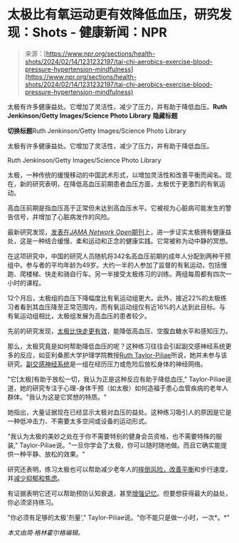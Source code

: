 <!--yml

类别：未分类

日期：2024-05-27 14:51:11

-->

# 太极比有氧运动更有效降低血压，研究发现：Shots - 健康新闻：NPR

> 来源：[https://www.npr.org/sections/health-shots/2024/02/14/1231232197/tai-chi-aerobics-exercise-blood-pressure-hypertension-mindfulness](https://www.npr.org/sections/health-shots/2024/02/14/1231232197/tai-chi-aerobics-exercise-blood-pressure-hypertension-mindfulness)

太极有许多健康益处。它增加了灵活性，减少了压力，并有助于降低血压。**Ruth Jenkinson/Getty Images/Science Photo Library** ****隐藏标题****

****切换标题****Ruth Jenkinson/Getty Images/Science Photo Library

太极有许多健康益处。它增加了灵活性，减少了压力，并有助于降低血压。

Ruth Jenkinson/Getty Images/Science Photo Library

太极，一种传统的缓慢移动的中国武术形式，以增加灵活性和改善平衡而闻名。现在，新的研究表明，在降低高血压前期患者血压方面，太极优于更激烈的有氧运动。

高血压前期是指血压高于正常但未达到高血压水平。它被视为心脏病可能发生的警告信号，并增加了心脏病发作的风险。

最新研究发现，[发表在*JAMA Network Open*期刊](https://jamanetwork.com/journals/jamanetworkopen/fullarticle/2814872)上，进一步证实太极拥有健康益处，这是一种结合缓慢、柔和运动和正念的健康实践。它常被称为动中静的冥想。

在这项研究中，中国的研究人员随机将342名高血压前期的成年人分配到两种干预组中。参与者的平均年龄为49岁。大约一半的人参加了监督的有氧运动，包括慢跑、爬楼梯、快走和骑自行车。另一半接受太极练习的训练。两组每周都有四次一小时的课程。

12个月后，太极组的血压下降幅度比有氧运动组更大。此外，接近22%的太极练习者看到其血压降至正常范围内，而有氧运动组仅有近16%的人达到此目标。与有氧运动组相比，太极组发展为高血压的患者较少。

先前的研究发现，[太极比快走更有效](https://pubmed.ncbi.nlm.nih.gov/30195124/)，能降低高血压、空腹血糖水平和感知压力。

那么，太极究竟是如何帮助降低血压的呢？这种练习往往会引起副交感神经系统更多的反应，如亚利桑那大学护理学院教授[Ruth Taylor-Piliae](https://www.nursing.arizona.edu/rpiliae)所说，她并未参与该研究。[副交感神经系统](https://my.clevelandclinic.org/health/body/23266-parasympathetic-nervous-system-psns)是一组在经历压力或危险后放松身体的神经网络。

"它[太极]有助于放松一切，我认为正是这种反应有助于降低血压," Taylor-Piliae说道，她的研究专注于心理-身体干预（如太极）如何造福于患心血管疾病的老年人群体。"我认为这是它冥想的特质。"

她指出，大量证据现在已经显示太极对血压的益处。这种练习吸引人的原因是它是一种低冲击力、不需要太多空间或设备的运动形式。

"我认为太极的美妙之处在于你不需要特别的健身会员资格，也不需要特殊的服装," Taylor-Piliae说。"一旦你学会了太极，你可以随时随地做。而且它确实能提供一种平静、放松的效果。"

研究还表明，练习太极也可以帮助减少老年人的[摔倒风险，改善平衡](https://www.ncbi.nlm.nih.gov/pmc/articles/PMC10509476/)和步行速度，并[减少抑郁和焦虑](https://www.ncbi.nlm.nih.gov/pmc/articles/PMC9957102/#:~:text=Several%20trials%20have%20reported%20the,24%2C25%2C26%5D.)。

有证据表明它还可以帮助预防认知衰退，甚至[增强记忆](https://www.npr.org/sections/health-shots/2023/11/06/1210507968/thai-chi-word-games-cognition-mentally-sharp-meditation-motion)。但要想获得最大的益处，你必须坚持练习。

"你必须有足够的太极'剂量'," Taylor-Piliae说。"你不能只是做一小时，一次*。*"

*本文由简·格林霍尔格编辑。*
